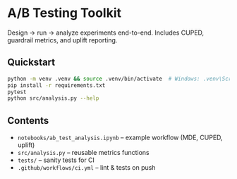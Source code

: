 # A/B Testing Toolkit

Design → run → analyze experiments end-to-end. Includes CUPED, guardrail metrics, and uplift reporting.

## Quickstart
```bash
python -m venv .venv && source .venv/bin/activate  # Windows: .venv\Scripts\activate
pip install -r requirements.txt
pytest
python src/analysis.py --help
```
## Contents
- `notebooks/ab_test_analysis.ipynb` – example workflow (MDE, CUPED, uplift)
- `src/analysis.py` – reusable metrics functions
- `tests/` – sanity tests for CI
- `.github/workflows/ci.yml` – lint & tests on push
